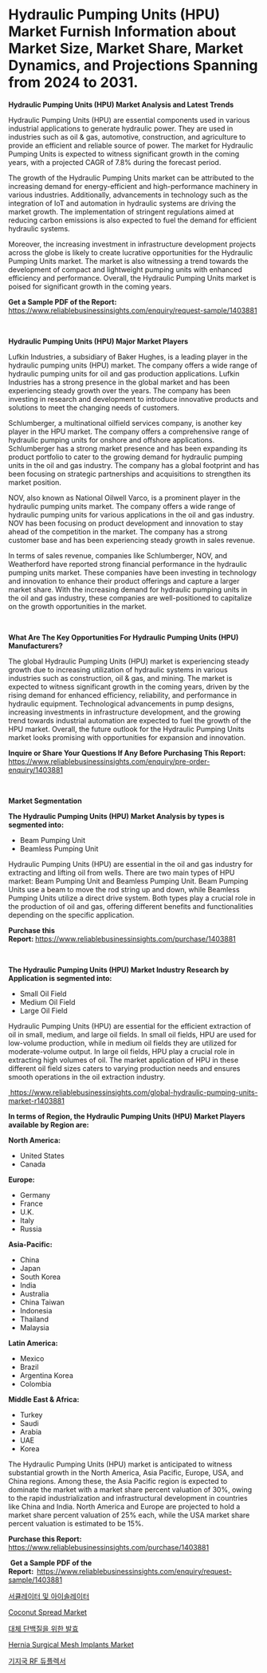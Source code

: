 <p><h1>Hydraulic Pumping Units (HPU) Market Furnish Information about Market Size, Market Share, Market Dynamics, and Projections Spanning from 2024 to 2031.</h1></p><p><strong>Hydraulic Pumping Units (HPU) Market Analysis and Latest Trends</strong></p>
<p><p>Hydraulic Pumping Units (HPU) are essential components used in various industrial applications to generate hydraulic power. They are used in industries such as oil & gas, automotive, construction, and agriculture to provide an efficient and reliable source of power. The market for Hydraulic Pumping Units is expected to witness significant growth in the coming years, with a projected CAGR of 7.8% during the forecast period.</p><p>The growth of the Hydraulic Pumping Units market can be attributed to the increasing demand for energy-efficient and high-performance machinery in various industries. Additionally, advancements in technology such as the integration of IoT and automation in hydraulic systems are driving the market growth. The implementation of stringent regulations aimed at reducing carbon emissions is also expected to fuel the demand for efficient hydraulic systems.</p><p>Moreover, the increasing investment in infrastructure development projects across the globe is likely to create lucrative opportunities for the Hydraulic Pumping Units market. The market is also witnessing a trend towards the development of compact and lightweight pumping units with enhanced efficiency and performance. Overall, the Hydraulic Pumping Units market is poised for significant growth in the coming years.</p></p>
<p><strong>Get a Sample PDF of the Report:&nbsp;</strong> <a href="https://www.reliablebusinessinsights.com/enquiry/request-sample/1403881">https://www.reliablebusinessinsights.com/enquiry/request-sample/1403881</a></p>
<p>&nbsp;</p>
<p><strong>Hydraulic Pumping Units (HPU) Major Market Players</strong></p>
<p><p>Lufkin Industries, a subsidiary of Baker Hughes, is a leading player in the hydraulic pumping units (HPU) market. The company offers a wide range of hydraulic pumping units for oil and gas production applications. Lufkin Industries has a strong presence in the global market and has been experiencing steady growth over the years. The company has been investing in research and development to introduce innovative products and solutions to meet the changing needs of customers.</p><p>Schlumberger, a multinational oilfield services company, is another key player in the HPU market. The company offers a comprehensive range of hydraulic pumping units for onshore and offshore applications. Schlumberger has a strong market presence and has been expanding its product portfolio to cater to the growing demand for hydraulic pumping units in the oil and gas industry. The company has a global footprint and has been focusing on strategic partnerships and acquisitions to strengthen its market position.</p><p>NOV, also known as National Oilwell Varco, is a prominent player in the hydraulic pumping units market. The company offers a wide range of hydraulic pumping units for various applications in the oil and gas industry. NOV has been focusing on product development and innovation to stay ahead of the competition in the market. The company has a strong customer base and has been experiencing steady growth in sales revenue.</p><p>In terms of sales revenue, companies like Schlumberger, NOV, and Weatherford have reported strong financial performance in the hydraulic pumping units market. These companies have been investing in technology and innovation to enhance their product offerings and capture a larger market share. With the increasing demand for hydraulic pumping units in the oil and gas industry, these companies are well-positioned to capitalize on the growth opportunities in the market.</p></p>
<p>&nbsp;</p>
<p><strong>What Are The Key Opportunities For Hydraulic Pumping Units (HPU) Manufacturers?</strong></p>
<p><p>The global Hydraulic Pumping Units (HPU) market is experiencing steady growth due to increasing utilization of hydraulic systems in various industries such as construction, oil & gas, and mining. The market is expected to witness significant growth in the coming years, driven by the rising demand for enhanced efficiency, reliability, and performance in hydraulic equipment. Technological advancements in pump designs, increasing investments in infrastructure development, and the growing trend towards industrial automation are expected to fuel the growth of the HPU market. Overall, the future outlook for the Hydraulic Pumping Units market looks promising with opportunities for expansion and innovation.</p></p>
<p><strong>Inquire or Share Your Questions If Any Before Purchasing This Report:</strong> <a href="https://www.reliablebusinessinsights.com/enquiry/pre-order-enquiry/1403881">https://www.reliablebusinessinsights.com/enquiry/pre-order-enquiry/1403881</a></p>
<p>&nbsp;</p>
<p><strong>Market Segmentation</strong></p>
<p><strong>The Hydraulic Pumping Units (HPU) Market Analysis by types is segmented into:</strong></p>
<p><ul><li>Beam Pumping Unit</li><li>Beamless Pumping Unit</li></ul></p>
<p><p>Hydraulic Pumping Units (HPU) are essential in the oil and gas industry for extracting and lifting oil from wells. There are two main types of HPU market: Beam Pumping Unit and Beamless Pumping Unit. Beam Pumping Units use a beam to move the rod string up and down, while Beamless Pumping Units utilize a direct drive system. Both types play a crucial role in the production of oil and gas, offering different benefits and functionalities depending on the specific application.</p></p>
<p><strong>Purchase this Report:&nbsp;</strong><a href="https://www.reliablebusinessinsights.com/purchase/1403881">https://www.reliablebusinessinsights.com/purchase/1403881</a></p>
<p>&nbsp;</p>
<p><strong>The Hydraulic Pumping Units (HPU) Market Industry Research by Application is segmented into:</strong></p>
<p><ul><li>Small Oil Field</li><li>Medium Oil Field</li><li>Large Oil Field</li></ul></p>
<p><p>Hydraulic Pumping Units (HPU) are essential for the efficient extraction of oil in small, medium, and large oil fields. In small oil fields, HPU are used for low-volume production, while in medium oil fields they are utilized for moderate-volume output. In large oil fields, HPU play a crucial role in extracting high volumes of oil. The market application of HPU in these different oil field sizes caters to varying production needs and ensures smooth operations in the oil extraction industry.</p></p>
<p><a href="https://www.reliablebusinessinsights.com/global-hydraulic-pumping-units-market-r1403881">&nbsp;https://www.reliablebusinessinsights.com/global-hydraulic-pumping-units-market-r1403881</a></p>
<p><strong>In terms of Region, the Hydraulic Pumping Units (HPU) Market Players available by Region are:</strong></p>
<p>
    <p> <strong> North America: </strong>
        <ul>
            <li>United States</li>
            <li>Canada</li>
        </ul>
        </p> 
    <p> <strong> Europe: </strong>
        <ul>
            <li>Germany</li>
            <li>France</li>
            <li>U.K.</li>
            <li>Italy</li>
            <li>Russia</li>
        </ul>
        </p> 
    <p> <strong> Asia-Pacific: </strong>
        <ul>
            <li>China</li>
            <li>Japan</li>
            <li>South Korea</li>
            <li>India</li>
            <li>Australia</li>
            <li>China Taiwan</li>
            <li>Indonesia</li>
            <li>Thailand</li>
            <li>Malaysia</li>
        </ul>
        </p> 
    <p> <strong> Latin America: </strong>
        <ul>
            <li>Mexico</li>
            <li>Brazil</li>
            <li>Argentina Korea</li>
            <li>Colombia</li>
        </ul>
        </p> 
    <p> <strong> Middle East & Africa: </strong>
        <ul>
            <li>Turkey</li>
            <li>Saudi</li>
            <li>Arabia</li>
            <li>UAE</li>
            <li>Korea</li>
        </ul>
    </p>
    </p>
<p><p>The Hydraulic Pumping Units (HPU) market is anticipated to witness substantial growth in the North America, Asia Pacific, Europe, USA, and China regions. Among these, the Asia Pacific region is expected to dominate the market with a market share percent valuation of 30%, owing to the rapid industrialization and infrastructural development in countries like China and India. North America and Europe are projected to hold a market share percent valuation of 25% each, while the USA market share percent valuation is estimated to be 15%.</p></p>
<p><strong>Purchase this Report: </strong><a href="https://www.reliablebusinessinsights.com/purchase/1403881">https://www.reliablebusinessinsights.com/purchase/1403881</a></p>
<p>&nbsp;<strong>Get a Sample PDF of the Report:&nbsp;&nbsp;</strong><a href="https://www.reliablebusinessinsights.com/enquiry/request-sample/1403881">https://www.reliablebusinessinsights.com/enquiry/request-sample/1403881</a></p>
<p><strong></strong></p>
<p><p><a href="https://github.com/Hubertstyenger6685/Market-Research-Report-List-2/blob/main/9713514124529.md">서큘레이터 및 아이솔레이터</a></p><p><a href="https://issuu.com/reportprime-2/docs/coconut-spread-market-size-2030.pptx">Coconut Spread Market</a></p><p><a href="https://medium.com/@kelsiorphy/%EB%8C%80%EC%B2%B4-%EB%8B%A8%EB%B0%B1%EC%A7%88-%EC%8B%9C%EC%9E%A5%EC%9D%84%EC%9C%84%ED%95%9C-%EA%B8%80%EB%A1%9C%EB%B2%8C-%EB%B0%9C%ED%9A%A8%EB%8A%94-2024-%EB%85%84%EB%B6%80%ED%84%B0-2031-%EB%85%84%EA%B9%8C%EC%A7%80%EC%9D%98-%EA%B8%B0%EA%B0%84%EC%97%90-%EC%9D%98-cagr%EB%A1%9C-%EC%84%B1%EC%9E%A5%ED%95%A0-%EA%B2%83%EC%9C%BC%EB%A1%9C-%EC%98%88%EC%83%81%EB%90%A9%EB%8B%88%EB%8B%A4-d2a977f991c3">대체 단백질을 위한 발효</a></p><p><a href="https://github.com/fauzi1101fauzi/Market-Research-Report-List-1/blob/main/hernia-surgical-mesh-implants-market.md">Hernia Surgical Mesh Implants Market</a></p><p><a href="https://github.com/hxzi07639916/Market-Research-Report-List-2/blob/main/3750640124528.md">기지국 RF 듀플렉서</a></p></p>